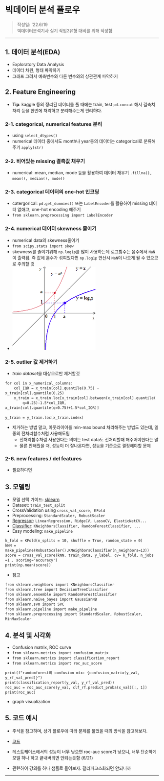 # 빅데이터 분석 플로우 

> 작성일: '22.6/19  
> 빅데이터분석기사 실기 작업2유형 대비를 위해 작성함   

--- 

## 1. 데이터 분석(EDA)
- Exploratory Data Analysis
- 데이터 차원, 형태 파악하기
- 그래프 그려서 예측변수와 다른 변수와의 상관관계 파악하기

## 2. Feature Engineering
- **Tip**: kaggle 등의 정리된 데이터를 풀 때에는 train, test `pd.concat` 해서 결측치 처리 등을 한번에 처리하고 분리해주는게 편리하다.

### 2-1. categorical, numerical features 분리
- using `select_dtypes()`
- numerical 데이터 중에서도 month나 year등의 데이터는 categorical로 분류해주기 `apply(str)`

### 2-2. 비어있는 missing 결측값 채우기
- numerical: mean, median, mode 등을 활용하여 데이터 채우기 `.fillna(), mean(), median(), mode()`

### 2-3. categorical 데이터의 one-hot 인코딩
- catergorical: `pd.get_dummies()` 또는 `LabelEncoder`를 활용하여 missing 데이터 없애고, one-hot encoding 해주기
- `from sklearn.preprocessing import LabelEncoder`

### 2-4. numerical 데이터 skewness 줄이기
- numerical data의 skewness줄이기
- `from scipy.stats import skew`
- skewness를 줄이기위해 `np.log1p`를 많이 사용하는데 로그함수는 음수에서 `NaN`이 출력됨. 즉 값에 음수가 섞여있다면 `np.log1p` 연산시 `NaN`이 나오게 될 수 있으므로 주의할 것
- ![](img/2022-06-22-21-34-19.png)

### 2-5. outlier 값 제거하기
- *train dataset*을 대상으로만 제거할것
```
for col in x_numerical_columns:
    col_IQR = x_train[col].quantile(0.75) - x_train[col].quantile(0.25)
    x_train = x_train.loc[x_train[col].between(x_train[col].quantile(
        q=0.25)-1.5*col_IQR, x_train[col].quantile(q=0.75)+1.5*col_IQR)]

y_train = y_train.loc[x_train.index]
```
- 제거하는 방법 말고, 아웃라이어를 min-max bound 처리해주는 방법도 있는데, 일종의 전처리함수처럼 사용해도됨
    - 전처리함수처럼 사용한다는 의미는 test data도 전처리할때 해주어야한다는 말
    - 물론 안해줬을 때, 성능이 더 잘나온다면, 성능을 기준으로 결정해야할 문제

### 2-6. new features / del features
- 필요하다면

## 3. 모델링
- 모델 선택 가이드: [sklearn](https://scikit-learn.org/stable/tutorial/machine_learning_map/index.html)
- Dataset: `train_test_split`
- CrossValidation using `cross_val_score, KFold`
- Preprocessing: `StandardScaler, RobustScaler`
- [Regressor](https://scikit-learn.org/stable/search.html?q=Regress): `LinearRegression, RidgeCV, LassoCV, ElasticNetCV...`
- [Classifier](https://scikit-learn.org/stable/search.html?q=classifier): `KNeighborsClassifier, RandomForestClassifier, ...`
- Easy modeling: `make_pipeline`
```
k_fold = KFold(n_splits = 10, shuffle = True, random_state = 0)
kNN = make_pipeline(RobustScaler(),KNeighborsClassifier(n_neighbors=13))
score = cross_val_score(kNN, train_data, y_label, cv= k_fold, n_jobs =1 , scoring='accuracy')
print(np.mean(score))
```

- 참고
```
from sklearn.neighbors import KNeighborsClassifier
from sklearn.tree import DecisionTreeClassifier
from sklearn.ensemble import RandomForestClassifier
from sklearn.naive_bayes import GaussianNB
from sklearn.svm import SVC
from sklearn.pipeline import make_pipeline
from sklearn.preprocessing import StandardScaler, RobustScaler, MinMaxScaler
```

## 4. 분석 및 시각화
- Confusion matrix, ROC curve
- `from sklearn.metrics import confusion_matrix`
- `from sklearn.metrics import classification_report`
- `from sklearn.metrics import roc_auc_score`
```
print(f"randomforest의 confusion mtx: {confusion_matrix(y_val, y_rf_val_pred)}")
print(classification_report(y_val, y_rf_val_pred))
roc_auc = roc_auc_score(y_val, clf_rf.predict_proba(x_val)[:, 1])
print(roc_auc)
```
- graph visualization


## 5. 코드 예시
- 주석을 참고하며, 상기 플로우에 따라 문제를 풀었을 때의 방식을 참고해보자.
- [코드](./data_manim/type2_task_1.py)

- 테스트케이스에서의 성능이 너무 낮으면 roc-auc score가 낮으니, 너무 단순하게 모델 하나 하고 끝내버리면 안되는듯함 (6/21)
- 관련하여 강의를 하나 샘플로 들어보자. 갈라파고스화되면 안되니까

---
